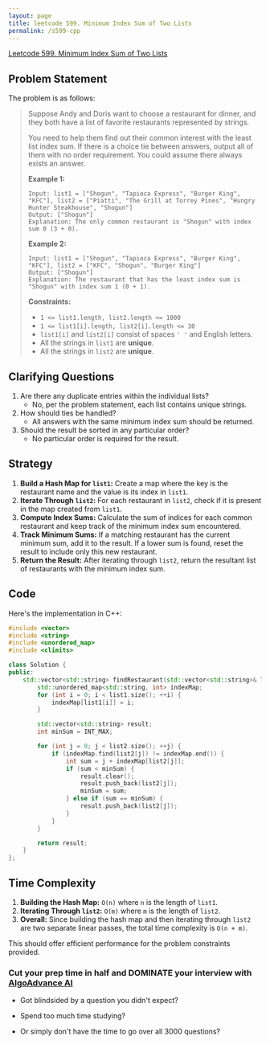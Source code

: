 ```yaml
---
layout: page
title: leetcode 599. Minimum Index Sum of Two Lists
permalink: /s599-cpp
---
```

[Leetcode 599. Minimum Index Sum of Two Lists](https://algoadvance.github.io/algoadvance/l599)
## Problem Statement

The problem is as follows:

> Suppose Andy and Doris want to choose a restaurant for dinner, and they both have a list of favorite restaurants represented by strings.
>
> You need to help them find out their common interest with the least list index sum. If there is a choice tie between answers, output all of them with no order requirement. You could assume there always exists an answer.
>
> **Example 1:**
>
> ```
> Input: list1 = ["Shogun", "Tapioca Express", "Burger King", "KFC"], list2 = ["Piatti", "The Grill at Torrey Pines", "Hungry Hunter Steakhouse", "Shogun"]
> Output: ["Shogun"]
> Explanation: The only common restaurant is "Shogun" with index sum 0 (3 + 0).
> ```
>
> **Example 2:**
>
> ```
> Input: list1 = ["Shogun", "Tapioca Express", "Burger King", "KFC"], list2 = ["KFC", "Shogun", "Burger King"]
> Output: ["Shogun"]
> Explanation: The restaurant that has the least index sum is "Shogun" with index sum 1 (0 + 1).
> ```
>
> **Constraints:**
> - `1 <= list1.length, list2.length <= 1000`
> - `1 <= list1[i].length, list2[i].length <= 30`
> - `list1[i]` and `list2[i]` consist of spaces `' '` and English letters.
> - All the strings in `list1` are **unique**.
> - All the strings in `list2` are **unique**.

## Clarifying Questions

1. Are there any duplicate entries within the individual lists?
   - No, per the problem statement, each list contains unique strings.
2. How should ties be handled?
   - All answers with the same minimum index sum should be returned.
3. Should the result be sorted in any particular order?
   - No particular order is required for the result.

## Strategy

1. **Build a Hash Map for `list1`:** Create a map where the key is the restaurant name and the value is its index in `list1`.
2. **Iterate Through `list2`:** For each restaurant in `list2`, check if it is present in the map created from `list1`.
3. **Compute Index Sums:** Calculate the sum of indices for each common restaurant and keep track of the minimum index sum encountered.
4. **Track Minimum Sums:** If a matching restaurant has the current minimum sum, add it to the result. If a lower sum is found, reset the result to include only this new restaurant.
5. **Return the Result:** After iterating through `list2`, return the resultant list of restaurants with the minimum index sum.

## Code

Here's the implementation in C++:

```cpp
#include <vector>
#include <string>
#include <unordered_map>
#include <climits>

class Solution {
public:
    std::vector<std::string> findRestaurant(std::vector<std::string>& list1, std::vector<std::string>& list2) {
        std::unordered_map<std::string, int> indexMap;
        for (int i = 0; i < list1.size(); ++i) {
            indexMap[list1[i]] = i;
        }

        std::vector<std::string> result;
        int minSum = INT_MAX;

        for (int j = 0; j < list2.size(); ++j) {
            if (indexMap.find(list2[j]) != indexMap.end()) {
                int sum = j + indexMap[list2[j]];
                if (sum < minSum) {
                    result.clear();
                    result.push_back(list2[j]);
                    minSum = sum;
                } else if (sum == minSum) {
                    result.push_back(list2[j]);
                }
            }
        }

        return result;
    }
};
```

## Time Complexity

1. **Building the Hash Map:** `O(n)` where `n` is the length of `list1`.
2. **Iterating Through `list2`:** `O(m)` where `m` is the length of `list2`.
3. **Overall:** Since building the hash map and then iterating through `list2` are two separate linear passes, the total time complexity is `O(n + m)`.

This should offer efficient performance for the problem constraints provided.


### Cut your prep time in half and DOMINATE your interview with [AlgoAdvance AI](https://algoAdvance.com)

- Got blindsided by a question you didn't expect?

- Spend too much time studying?

- Or simply don't have the time to go over all 3000 questions?

